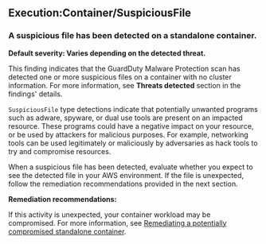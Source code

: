 Execution:Container/SuspiciousFile
----------------------------------


### A suspicious file has been detected on a standalone container.


**Default severity: Varies depending on the detected threat.**


This finding indicates that the GuardDuty Malware Protection scan has detected one or more suspicious files on a container with no cluster information. For more information, see **Threats detected** section in the findings' details.


`SuspiciousFile` type detections indicate that potentially unwanted programs such as adware, spyware, or dual use tools are present on an impacted resource. These programs could have a negative impact on your resource, or be used by attackers for malicious purposes. For example, networking tools can be used legitimately or maliciously by adversaries as hack tools to try and compromise resources.


When a suspicious file has been detected, evaluate whether you expect to see the detected file in your AWS environment. If the file is unexpected, follow the remediation recommendations provided in the next section.


**Remediation recommendations:**


If this activity is unexpected, your container workload may be compromised. For more information, see [Remediating a potentially compromised standalone container](https://docs.aws.amazon.com/guardduty/latest/ug/remediate-compromised-standalone-container.html).



